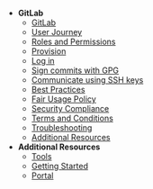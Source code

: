 - **GitLab**
  - [GitLab](gitlab/gitlab-overview)
  -	[User Journey](gitlab/gitlab-user-journey)
  -	[Roles and Permissions](gitlab/gitlab-roles-and-permissions)
  - [Provision](gitlab/gitlab-provision)
  - [Log in](gitlab/gitlab-login)
  - [Sign commits with GPG](gitlab/signing-commits-with-gpg)
  - [Communicate using SSH keys](gitlab/communicate-using-ssh-keys)
  - [Best Practices](gitlab/gitlab-best-practices)
  - [Fair Usage Policy](gitlab/gitlab-fair-usage-policy)
  - [Security Compliance](gitlab/gitlab-security-compliance)
  - [Terms and Conditions](gitlab/gitlab-terms-and-conditions)
  - [Troubleshooting](gitlab/gitlab-troubleshooting)
  - [Additional Resources](gitlab/gitlab-additional-resources)        
- **Additional Resources**
  - [Tools](https://docs.developer.tech.gov.sg/docs/ship-hats-tools/#/tools-overview)
  - [Getting Started](https://docs.developer.tech.gov.sg/docs/ship-hats-getting-started/#/)
  - [Portal](https://docs.developer.tech.gov.sg/docs/ship-hats-portal/#/ship-hats-portal-overview)

<!--

- **GitLab**
  - [GitLab](gitlab/gitlab-overview)
  -	[User Journey](gitlab/gitlab-user-journey)
  -	[Roles and Permissions](gitlab/gitlab-roles-and-permissions)
  - [Provision](gitlab/gitlab-provision)
  - [Log in](gitlab/gitlab-login)
  -	[Add](gitlab/gitlab-add)
  -	[Modify](gitlab/gitlab-modify)
  -	[Remove](gitlab/gitlab-remove)
  - [Best Practices](gitlab/gitlab-best-practices)
  - [FAQs](gitlab/gitlab-faqs)
  - [Global Default Settings](gitlab/gitlab-global-default-settings)
  - [Troubleshooting](gitlab/gitlab-troubleshooting)
  - [Additional Resources](gitlab/gitlab-additional-resources)        
- **Additional Resources**
  - [Tools](https://docs.developer.tech.gov.sg/docs/ship-hats-tools/#/tools-overview)
  - [Getting Started](https://docs.developer.tech.gov.sg/docs/ship-hats-getting-started/#/)
  - [Portal](https://docs.developer.tech.gov.sg/docs/ship-hats-portal/#/ship-hats-portal-overview)

-->  